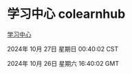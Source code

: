 # 学习中心 colearnhub
[学习中心](http://219.139.197.74:56308/colearnhub/)

2024年 10月 27日 星期日 00:40:02 CST

2024年 10月 26日 星期六 16:40:02 GMT

